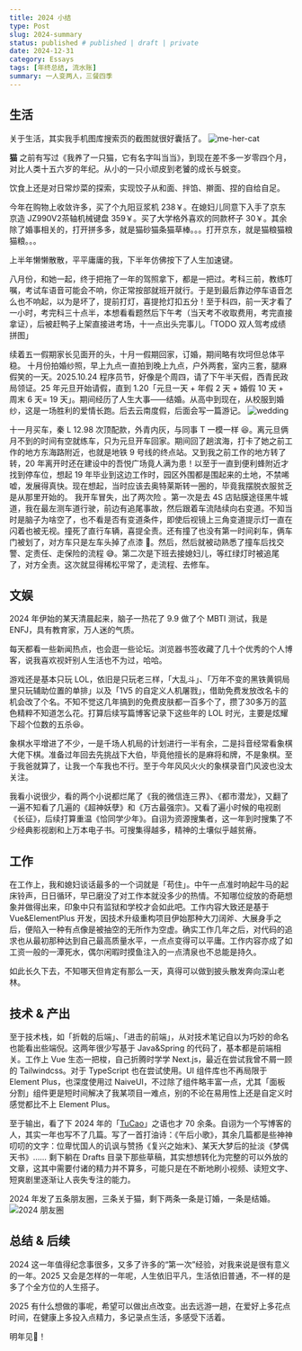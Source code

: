 ```yaml
---
title: 2024 小结
type: Post
slug: 2024-summary
status: published # published | draft | private
date: 2024-12-31
category: Essays
tags: [年终总结, 流水账]
summary: 一人变两人，三餐四季
---
```


## 生活
关于生活，其实我手机图库搜索页的截图就很好囊括了。
![me-her-cat](./me-her-cat.png)

**猫**
之前有写过《我养了一只猫，它有名字叫当当》，到现在差不多一岁零四个月，对比人类十五六岁的年纪。从小的一只小顽皮到老饕的成长与蜕变。

饮食上还是对日常炒菜的探索，实现饺子从和面、拌馅、擀面、捏的自给自足。

今年在购物上收敛许多，买了个九阳豆浆机 238￥。在媳妇儿同意下入手了京东京造 JZ990V2茶轴机械键盘 359￥。买了大学格外喜欢的同款杯子 30￥。其余除了婚事相关的，打开拼多多，就是猫砂猫条猫草棒。。。打开京东，就是猫粮猫粮猫粮。。。

上半年懒懒散散，平平庸庸的我，下半年仿佛按下了人生加速键。

八月份，和她一起，终于把拖了一年的驾照拿下，都是一把过。考科三前，教练叮嘱，考试车语音可能会不响，你正常按部就班开就行。于是到最后靠边停车语音怎么也不响起，以为是坏了，提前打灯，喜提抢灯扣五分！至于科四，前一天才看了一小时，考完科三十点半，本想看看题然后下午考（当天考不收取费用，考完直接拿证），后被赶鸭子上架直接进考场，十一点出头完事儿。「TODO 双人驾考成绩拼图」


续着五一假期家长见面开的头，十月一假期回家，订婚，期间略有坎坷但总体平稳。 十月份拍婚纱照，早上九点一直拍到晚上九点，户外两套，室内三套，腿麻假笑的一天。2025.10.24 程序员节，好像是个周四，请了下午半天假，西青民政局领证。25 年元旦开始请假，直到 1.20「元旦一天 + 年假 2 天 + 婚假 10 天 + 周末 6 天= 19 天」。期间经历了人生大事——结婚。从高中到现在，从校服到婚纱，这是一场胜利的爱情长跑。后去云南度假，后面会写一篇游记。
![wedding](./wedding.png)

十一月买车，秦 L 12.98 次顶配款，外青内灰，与同事 T 一模一样 😆。离元旦俩月不到的时间有空就练车，只为元旦开车回家。期间回了趟滨海，打卡了她之前工作的地方东海路附近，也就是地铁 9 号线的终点站。又到我之前工作的地方转了转，20 年离开时还在建设中的吾悦广场竟人满为患！以至于一直到便利蜂附近才找到停车位，想起 19 年毕业到这边工作时，园区外围都是围起来的土地，不禁唏嘘，发展得真快。现在想起，当时应该去奥特莱斯转一圈的，毕竟我摆脱衣服贫乏是从那里开始的。 我开车冒失，出了两次险 。第一次是去 4S 店贴膜途径黑牛城道，我在最左测车道行驶，前边有追尾事故，然后跟着车流陆续向右变道。不知当时是脑子为啥空了，也不看是否有变道条件，即使后视镜上三角变道提示灯一直在闪着也被无视。撞死了直行车辆，喜提全责。还有撞了也没有第一时间刹车，俩车门被划了，对方车只是左车头掉了点漆 🥲。然后，然后就被动熟悉了撞车后找交警、定责任、走保险的流程 😅。第二次是下班去接媳妇儿，等红绿灯时被追尾了，对方全责。这次就显得稀松平常了，走流程、去修车。

## 文娱

2024 年伊始的某天清晨起来，脑子一热花了 9.9 做了个 MBTI 测试，我是 ENFJ，具有教育家，万人迷的气质。

每天都看一些新闻热点，也会逛一些论坛。浏览器书签收藏了几十个优秀的个人博客，说我喜欢视奸别人生活也不为过，哈哈。

游戏还是基本只玩 LOL，依旧是只玩老三样，「大乱斗」、「万年不变的黑铁黄铜局里只玩辅助位置的单排」以及「1V5 的自定义人机屠戮」，借助免费发放改名卡的机会改了个名。不知不觉这几年搞到的免费皮肤都一百多个了，攒了30多万的蓝色精粹不知道怎么花。打算后续写篇博客记录下这些年的 LOL 时光，主要是炫耀下超个位数的五杀😆。

象棋水平增进了不少，一是千场人机局的计划进行一半有余，二是抖音经常看象棋大佬下棋。准备过年回去先挑战下大伯，毕竟他擅长的是麻将和牌，不是象棋。至于我爸就算了，让我一个车我也不行。至于今年风风火火的象棋录音门风波也没太关注。

我看小说很少，看的两个小说都烂尾了《我的微信连三界》、《都市潜龙》，又翻了一遍不知看了几遍的《超神妖孽》和《万古最强宗》。又看了遍小时候的电视剧《长征》，后续打算重温《恰同学少年》。自诩为资源搜集者，这一年到时搜集了不少经典影视剧和上万本电子书。可搜集得越多，精神的土壤似乎越贫瘠。

## 工作

在工作上，我和媳妇谈话最多的一个词就是「苟住」。中午一点准时响起牛马的起床铃声，日日循环，早已磨没了对工作本就没多少的热情。不知哪位绽放的奇葩想象并做得出来，印象中只有监狱和学校才会如此吧。工作内容大致还是基于 Vue&ElementPlus 开发，因技术升级重构项目伊始那种大刀阔斧、大展身手之后，便陷入一种有点像是被抽空的无所作为空虚。确实工作几年之后，对代码的追求也从最初那种达到自己最高质量水平，一点点变得可以平庸。工作内容亦成了如工资一般的一潭死水，偶尔闲暇时摸鱼注入的一点清泉也不总能是持久。

如此长久下去，不知哪天但肯定有那么一天，真得可以做到披头散发奔向深山老林。

## 技术 & 产出

至于技术栈，如「折戟的后端」、「进击的前端」，从对技术笔记自以为巧妙的命名也能看出些端倪。这两年很少写基于 Java&Spring 的代码了，基本都是前端相关。工作上 Vue 生态一把梭，自己折腾时学学 Next.js，最近在尝试我曾不屑一顾的 Tailwindcss。对于 TypeScript 也在尝试使用。UI 组件库也不再局限于 Element Plus，也深度使用过 NaiveUI，不过除了组件略丰富一点，尤其「面板分割」组件更是短时间解决了我某项目一难点，别的不论在易用性上还是自定义时感觉都比不上 Element Plus。

至于输出，看了下 2024 年的「[TuCao](https://www.notion.so/Daily-Words-1a4c485ef35680d890a3f1cbcbc57c2e?pvs=21)」之语也才 70 余条。自诩为一个写博客的人，其实一年也写不了几篇。写了一首打油诗：《午后小歌》，其余几篇都是些神神叨叨的文字：位卑忧国人的讥讽与赞扬《复兴之始末》、某天大梦后的扯淡《梦偶天书》…… 剩下躺在 Drafts 目录下那些草稿，其实想想转化为完整的可以外放的文章，这其中需要付诸的精力并不算多，可能只是在不断地刷小视频、读短文字、短爽剧里逐渐让人丧失专注的能力。

2024 年发了五条朋友圈，三条关于猫，剩下两条一条是订婚，一条是结婚。
![2024 朋友圈](./wechat-pengyouquan.png)

## 总结 & 后续

2024 这一年值得纪念事很多，又多了许多的“第一次”经验，对我来说是很有意义的一年。2025 又会是怎样的一年呢，人生依旧平凡，生活依旧普通，不一样的是多了个全方位的人生搭子。

2025 有什么想做的事呢，希望可以做出点改变。出去远游一趟，在爱好上多花点时间，在健康上多投入点精力，多记录点生活，多感受下活着。

明年见👋！